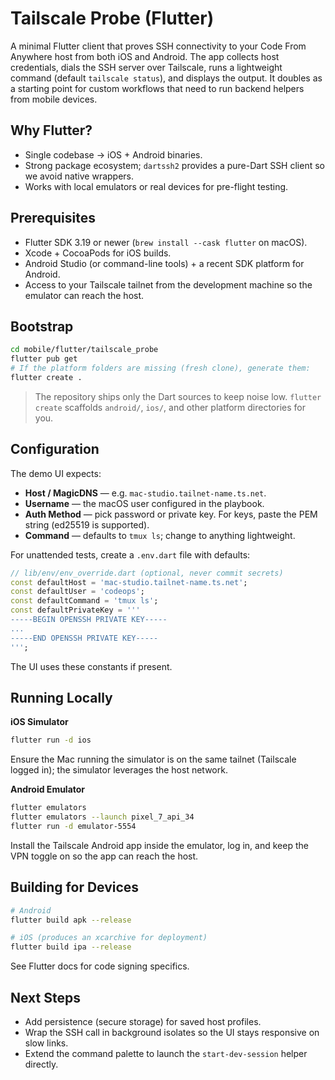 # Tailscale Probe (Flutter)

A minimal Flutter client that proves SSH connectivity to your Code From Anywhere
host from both iOS and Android. The app collects host credentials, dials the SSH
server over Tailscale, runs a lightweight command (default `tailscale status`),
and displays the output. It doubles as a starting point for custom workflows
that need to run backend helpers from mobile devices.

## Why Flutter?

- Single codebase → iOS + Android binaries.
- Strong package ecosystem; `dartssh2` provides a pure-Dart SSH client so we
  avoid native wrappers.
- Works with local emulators or real devices for pre-flight testing.

## Prerequisites

- Flutter SDK 3.19 or newer (`brew install --cask flutter` on macOS).
- Xcode + CocoaPods for iOS builds.
- Android Studio (or command-line tools) + a recent SDK platform for Android.
- Access to your Tailscale tailnet from the development machine so the emulator
  can reach the host.

## Bootstrap

```bash
cd mobile/flutter/tailscale_probe
flutter pub get
# If the platform folders are missing (fresh clone), generate them:
flutter create .
```

> The repository ships only the Dart sources to keep noise low. `flutter create`
> scaffolds `android/`, `ios/`, and other platform directories for you.

## Configuration

The demo UI expects:

- **Host / MagicDNS** — e.g. `mac-studio.tailnet-name.ts.net`.
- **Username** — the macOS user configured in the playbook.
- **Auth Method** — pick password or private key. For keys, paste the PEM
  string (ed25519 is supported).
- **Command** — defaults to `tmux ls`; change to anything lightweight.

For unattended tests, create a `.env.dart` file with defaults:

```dart
// lib/env/env_override.dart (optional, never commit secrets)
const defaultHost = 'mac-studio.tailnet-name.ts.net';
const defaultUser = 'codeops';
const defaultCommand = 'tmux ls';
const defaultPrivateKey = '''
-----BEGIN OPENSSH PRIVATE KEY-----
...
-----END OPENSSH PRIVATE KEY-----
''';
```

The UI uses these constants if present.

## Running Locally

**iOS Simulator**

```bash
flutter run -d ios
```

Ensure the Mac running the simulator is on the same tailnet (Tailscale logged
in); the simulator leverages the host network.

**Android Emulator**

```bash
flutter emulators
flutter emulators --launch pixel_7_api_34
flutter run -d emulator-5554
```

Install the Tailscale Android app inside the emulator, log in, and keep the VPN
toggle on so the app can reach the host.

## Building for Devices

```bash
# Android
flutter build apk --release

# iOS (produces an xcarchive for deployment)
flutter build ipa --release
```

See Flutter docs for code signing specifics.

## Next Steps

- Add persistence (secure storage) for saved host profiles.
- Wrap the SSH call in background isolates so the UI stays responsive on slow
  links.
- Extend the command palette to launch the `start-dev-session` helper directly.

